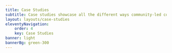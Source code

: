 ```yaml
---
title: Case Studies
subtitle: Case studies showcase all the different ways community-led co-design can be practiced.
layout: layouts/case-studies
eleventyNavigation:
    order: 4
    key: Case Studies
banner: light
bannerBg: green-300
---
```

